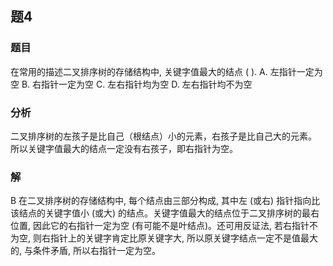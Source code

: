 ## 题4
### 题目
在常用的描述二叉排序树的存储结构中, 关键字值最大的结点 ( ).
A. 左指针一定为空 
B. 右指针一定为空
C. 左右指针均为空 
D. 左右指针均不为空
### 分析
二叉排序树的左孩子是比自己（根结点）小的元素，右孩子是比自己大的元素。
所以关键字值最大的结点一定没有右孩子，即右指针为空。
### 解
B
在二叉排序树的存储结构中, 每个结点由三部分构成, 其中左 (或右) 指针指向比该结点的关键字值小 (或大) 的结点。关键字值最大的结点位于二叉排序树的最右位置, 因此它的右指针一定为空 (有可能不是叶结点)。还可用反证法, 若右指针不为空, 则右指针上的关键字肯定比原关键字大, 所以原关键字结点一定不是值最大的, 与条件矛盾, 所以右指针一定为空。
